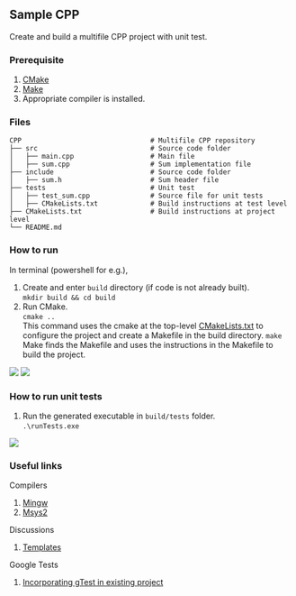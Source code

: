 ## Sample CPP
Create and build a multifile CPP project with unit test.

### Prerequisite
1. [CMake](https://cmake.org/)
2. [Make](https://www.gnu.org/software/make/)
3. Appropriate compiler is installed.

### Files
    CPP                                # Multifile CPP repository
    ├── src                            # Source code folder                   
    │   ├── main.cpp                   # Main file
    │   ├── sum.cpp                    # Sum implementation file
    ├── include                        # Source code folder                   
    │   ├── sum.h                      # Sum header file
    ├── tests                          # Unit test                   
    │   ├── test_sum.cpp               # Source file for unit tests
    │   ├── CMakeLists.txt             # Build instructions at test level   
    ├── CMakeLists.txt                 # Build instructions at project level                           
    └── README.md

### How to run
In terminal (powershell for e.g.),
1. Create and enter ```build``` directory (if code is not already built).<br>
```mkdir build && cd build```
2. Run CMake.<br>
```cmake ..```<br>
This command uses the cmake at the top-level [CMakeLists.txt](/CMakeLists.txt) to configure the project and create a Makefile in the build directory.
```make```<br>
Make finds the Makefile and uses the instructions in the Makefile to build the project.<br>
<img src="doc/build.png"/>
<img src="doc/compile.png"/>

### How to run unit tests
1. Run the generated executable in ```build/tests``` folder.<br>
```.\runTests.exe```<br>
<img src="doc/test.png"/>

### Useful links 
Compilers 
1. [Mingw](https://packages.msys2.org/package/mingw-w64-x86_64-gcc) 
2. [Msys2](https://www.msys2.org/) 

Discussions
1. [Templates](https://stackoverflow.com/questions/13025266/redefinition-of-templateclass-t-in-c)

Google Tests
1. [Incorporating gTest in existing project](https://github.com/google/googletest/blob/main/googletest/README.md#incorporating-into-an-existing-cmake-project)
